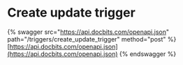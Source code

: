 # Create update trigger

{% swagger src="https://api.docbits.com/openapi.json" path="/triggers/create_update_trigger" method="post" %}
[https://api.docbits.com/openapi.json](https://api.docbits.com/openapi.json)
{% endswagger %}
